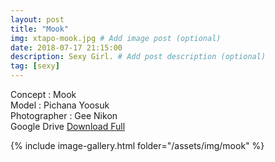 ```yaml
---
layout: post
title: "Mook"
img: xtapo-mook.jpg # Add image post (optional)
date: 2018-07-17 21:15:00
description: Sexy Girl. # Add post description (optional)
tag: [sexy]
---
```

Concept : Mook  
Model : Pichana Yoosuk  
Photographer : Gee Nikon  
Google Drive [Download Full](http://gestyy.com/e0KyrQ)      

{% include image-gallery.html folder="/assets/img/mook" %}
